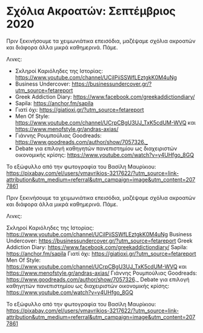 # Σχόλια Ακροατών: Σεπτέμβριος 2020

Πριν ξεκινήσουμε τα χειμωνιάτικα επεισόδια, μαζέψαμε σχόλια ακροατών και διάφορα άλλα μικρά καθημερινά. Πάμε.

Λινκς:

* Σκληροί Καριόληδες της Ιστορίας: <https://www.youtube.com/channel/UCiIPiiSSWfLEztgkK0M4uNg>
* Business Undercover: <https://businessundercover.gr/?utm_source=fetareport>
* Greek Addiction Diary: <https://www.facebook.com/greekaddictiondiary/>
* Sapila: <https://anchor.fm/sapila>
* Γιατί όχι: <https://giatioxi.gr/?utm_source=fetareport>
* Men Of Style: <https://www.youtube.com/channel/UCrpCBgU3UJ_TxK5cdUM-WVQ> και <https://www.menofstyle.gr/andras-axias/>
* Γιάννης Ρουμπούλιας Goodreads: <https://www.goodreads.com/author/show/7057326._>
* Debate για επιλογή καθηγητών πανεπιστημίου ως διαχειριστών οικονομικής κρίσης: <https://www.youtube.com/watch?v=y4UHfgo_8GQ>

To εξώφυλλο από την φωτογραφία του Βασίλη Μαυρίκιου: <https://pixabay.com/el/users/vmavrikios-3217622/?utm_source=link-attribution&utm_medium=referral&utm_campaign=image&utm_content=2077861>

Πριν ξεκινήσουμε τα χειμωνιάτικα επεισόδια, μαζέψαμε σχόλια ακροατών και διάφορα άλλα μικρά καθημερινά. Πάμε.

Λινκς:

Σκληροί Καριόληδες της Ιστορίας: https://www.youtube.com/channel/UCiIPiiSSWfLEztgkK0M4uNg
Business Undercover: https://businessundercover.gr/?utm_source=fetareport
Greek Addiction Diary: https://www.facebook.com/greekaddictiondiary/
Sapila: https://anchor.fm/sapila
Γιατί όχι: https://giatioxi.gr/?utm_source=fetareport
Men Of Style: https://www.youtube.com/channel/UCrpCBgU3UJ_TxK5cdUM-WVQ και https://www.menofstyle.gr/andras-axias/
Γιάννης Ρουμπούλιας Goodreads: https://www.goodreads.com/author/show/7057326._
Debate για επιλογή καθηγητών πανεπιστημίου ως διαχειριστών οικονομικής κρίσης: https://www.youtube.com/watch?v=y4UHfgo_8GQ

To εξώφυλλο από την φωτογραφία του Βασίλη Μαυρίκιου: https://pixabay.com/el/users/vmavrikios-3217622/?utm_source=link-attribution&utm_medium=referral&utm_campaign=image&utm_content=2077861
